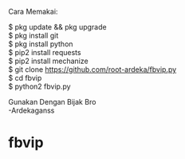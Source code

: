 Cara Memakai:<br>

$ pkg update && pkg upgrade<br>
$ pkg install git<br>
$ pkg install python<br>
$ pip2 install requests<br>
$ pip2 install mechanize<br>
$ git clone https://github.com/root-ardeka/fbvip.py<br>
$ cd fbvip<br>
$ python2 fbvip.py



Gunakan Dengan Bijak Bro<br>
-Ardekaganss
# fbvip
